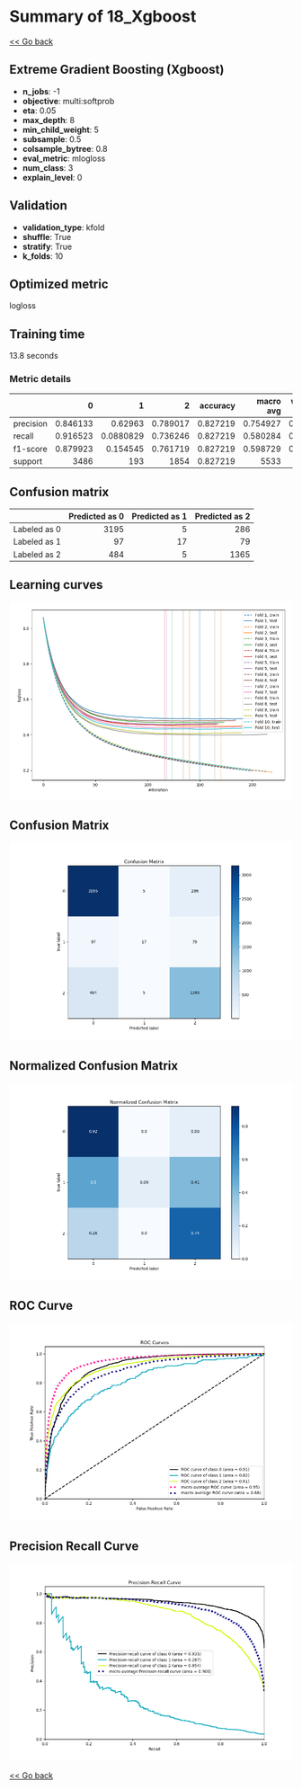 # Summary of 18_Xgboost

[<< Go back](../README.md)


## Extreme Gradient Boosting (Xgboost)
- **n_jobs**: -1
- **objective**: multi:softprob
- **eta**: 0.05
- **max_depth**: 8
- **min_child_weight**: 5
- **subsample**: 0.5
- **colsample_bytree**: 0.8
- **eval_metric**: mlogloss
- **num_class**: 3
- **explain_level**: 0

## Validation
 - **validation_type**: kfold
 - **shuffle**: True
 - **stratify**: True
 - **k_folds**: 10

## Optimized metric
logloss

## Training time

13.8 seconds

### Metric details
|           |           0 |           1 |           2 |   accuracy |   macro avg |   weighted avg |   logloss |
|:----------|------------:|------------:|------------:|-----------:|------------:|---------------:|----------:|
| precision |    0.846133 |   0.62963   |    0.789017 |   0.827219 |    0.754927 |       0.819443 |  0.447275 |
| recall    |    0.916523 |   0.0880829 |    0.736246 |   0.827219 |    0.580284 |       0.827219 |  0.447275 |
| f1-score  |    0.879923 |   0.154545  |    0.761719 |   0.827219 |    0.598729 |       0.815013 |  0.447275 |
| support   | 3486        | 193         | 1854        |   0.827219 | 5533        |    5533        |  0.447275 |


## Confusion matrix
|              |   Predicted as 0 |   Predicted as 1 |   Predicted as 2 |
|:-------------|-----------------:|-----------------:|-----------------:|
| Labeled as 0 |             3195 |                5 |              286 |
| Labeled as 1 |               97 |               17 |               79 |
| Labeled as 2 |              484 |                5 |             1365 |

## Learning curves
![Learning curves](learning_curves.png)
## Confusion Matrix

![Confusion Matrix](confusion_matrix.png)


## Normalized Confusion Matrix

![Normalized Confusion Matrix](confusion_matrix_normalized.png)


## ROC Curve

![ROC Curve](roc_curve.png)


## Precision Recall Curve

![Precision Recall Curve](precision_recall_curve.png)



[<< Go back](../README.md)

